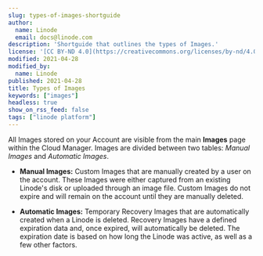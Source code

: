```yaml
---
slug: types-of-images-shortguide
author:
  name: Linode
  email: docs@linode.com
description: 'Shortguide that outlines the types of Images.'
license: '[CC BY-ND 4.0](https://creativecommons.org/licenses/by-nd/4.0)'
modified: 2021-04-28
modified_by:
  name: Linode
published: 2021-04-28
title: Types of Images
keywords: ["images"]
headless: true
show_on_rss_feed: false
tags: ["linode platform"]
---
```


All Images stored on your Account are visible from the main **Images** page within the Cloud Manager. Images are divided between two tables: *Manual Images* and *Automatic Images*.

- **Manual Images:** Custom Images that are manually created by a user on the account. These Images were either captured from an existing Linode's disk or uploaded through an image file. Custom Images do not expire and will remain on the account until they are manually deleted.

- **Automatic Images:** Temporary Recovery Images that are automatically created when a Linode is deleted. Recovery Images have a defined expiration data and, once expired, will automatically be deleted. The expiration date is based on how long the Linode was active, as well as a few other factors.